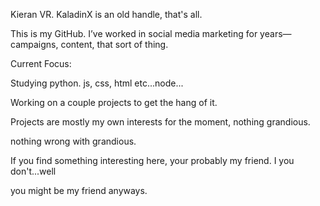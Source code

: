 Kieran VR. KaladinX is an old handle, that's all.

This is my GitHub. I’ve worked in social media marketing for years—campaigns, content, that sort of thing.

Current Focus:

Studying python. js, css, html etc...node...

Working on a couple projects to get the hang of it.

Projects are mostly my own interests for the moment, nothing grandious.

nothing wrong with grandious.

If you find something interesting here, your probably my friend. I you don't...well

you might be my friend anyways.

<!--
**KaladinX/KaladinX** is a ✨ _special_ ✨ repository because its `README.md` (this file) appears on your GitHub profile.

Here are some ideas to get you started:

- 🔭 I’m currently working on ...
- 🌱 I’m currently learning ...
- 👯 I’m looking to collaborate on ...
- 🤔 I’m looking for help with ...
- 💬 Ask me about ...
- 📫 How to reach me: ...
- 😄 Pronouns: ...
- ⚡ Fun fact: ...
-->
